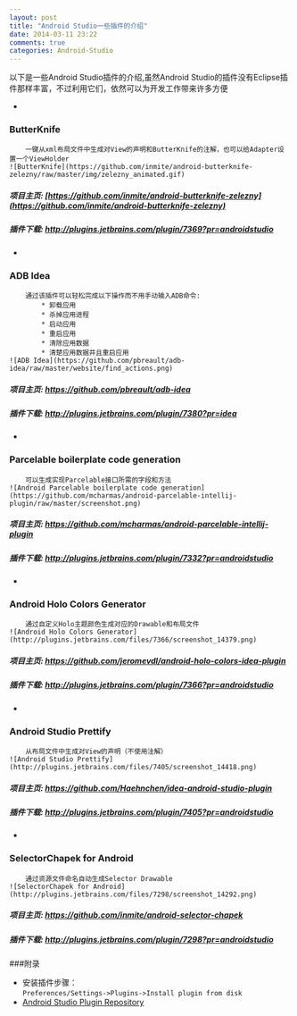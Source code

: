 ```yaml
---
layout: post
title: "Android Studio一些插件的介绍"
date: 2014-03-11 23:22
comments: true
categories: Android-Studio
---
```


以下是一些Android Studio插件的介绍,虽然Android Studio的插件没有Eclipse插件那样丰富，不过利用它们，依然可以为开发工作带来许多方便   
<!--more-->
- 
### ButterKnife
        一键从xml布局文件中生成对View的声明和ButterKnife的注解，也可以给Adapter设置一个ViewHolder
    ![ButterKnife](https://github.com/inmite/android-butterknife-zelezny/raw/master/img/zelezny_animated.gif)
##### 项目主页: [https://github.com/inmite/android-butterknife-zelezny](https://github.com/inmite/android-butterknife-zelezny)
##### 插件下载: http://plugins.jetbrains.com/plugin/7369?pr=androidstudio
-  
### ADB Idea
        通过该插件可以轻松完成以下操作而不用手动输入ADB命令:
            * 卸载应用
            * 杀掉应用进程
            * 启动应用
            * 重启应用
            * 清除应用数据
            * 清楚应用数据并且重启应用  
    ![ADB Idea](https://github.com/pbreault/adb-idea/raw/master/website/find_actions.png)
##### 项目主页:  https://github.com/pbreault/adb-idea
##### 插件下载:  http://plugins.jetbrains.com/plugin/7380?pr=idea


- 
### Parcelable boilerplate code generation
        可以生成实现Parcelable接口所需的字段和方法
    ![Android Parcelable boilerplate code generation](https://github.com/mcharmas/android-parcelable-intellij-plugin/raw/master/screenshot.png)
##### 项目主页: https://github.com/mcharmas/android-parcelable-intellij-plugin
##### 插件下载: http://plugins.jetbrains.com/plugin/7332?pr=androidstudio
- 
### Android Holo Colors Generator
        通过自定义Holo主题颜色生成对应的Drawable和布局文件
    ![Android Holo Colors Generator](http://plugins.jetbrains.com/files/7366/screenshot_14379.png)
##### 项目主页: https://github.com/jeromevdl/android-holo-colors-idea-plugin
##### 插件下载: http://plugins.jetbrains.com/plugin/7366?pr=androidstudio
-  
### Android Studio Prettify
        从布局文件中生成对View的声明（不使用注解）
    ![Android Studio Prettify](http://plugins.jetbrains.com/files/7405/screenshot_14418.png)
##### 项目主页: https://github.com/Haehnchen/idea-android-studio-plugin
##### 插件下载: http://plugins.jetbrains.com/plugin/7405?pr=androidstudio
-  
### SelectorChapek for Android
        通过资源文件命名自动生成Selector Drawable
    ![SelectorChapek for Android](http://plugins.jetbrains.com/files/7298/screenshot_14292.png)
##### 项目主页: https://github.com/inmite/android-selector-chapek
##### 插件下载: http://plugins.jetbrains.com/plugin/7298?pr=androidstudio

###附录
 * 安装插件步骤：  
	`Preferences/Settings->Plugins->Install plugin from disk`
 * [Android Studio Plugin Repository](http://plugins.jetbrains.com/?androidstudio)
